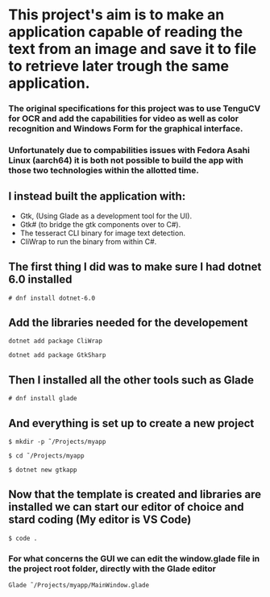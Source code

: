 # This project's aim is to make an application capable of reading the text from an image and save it to file to retrieve later trough the same application.
### The original specifications for this project was to use TenguCV for OCR and add the capabilities for video as well as color recognition and Windows Form for the graphical interface.
### Unfortunately due to compabilities issues with Fedora Asahi Linux (aarch64) it is both not possible to build the app with those two technologies within the allotted time.

## I instead built the application with:
- Gtk, (Using Glade as a development tool for the UI).
- Gtk# (to bridge the gtk components over to C#).
- The tesseract CLI binary for image text detection.
- CliWrap to run the binary from within C#.

## The first thing I did was to make sure I had dotnet 6.0 installed

`# dnf install dotnet-6.0`

## Add the libraries needed for the developement
`dotnet add package CliWrap`

`dotnet add package GtkSharp`

## Then I installed all the other tools such as Glade

`# dnf install glade`

## And everything is set up to create a new project

`$ mkdir -p ˜/Projects/myapp`

`$ cd ˜/Projects/myapp`

`$ dotnet new gtkapp`

## Now that the template is created and libraries are installed we can start our editor of choice and stard coding (My editor is VS Code)

`$ code .`

### For what concerns the GUI we can edit the window.glade file in the project root folder, directly with the Glade editor

`Glade ˜/Projects/myapp/MainWindow.glade`
